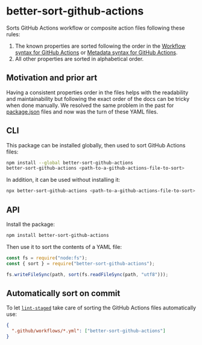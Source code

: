 # better-sort-github-actions

Sorts GitHub Actions workflow or composite action files following these rules:

1. The known properties are sorted following the order in the [Workflow syntax for GitHub Actions](https://docs.github.com/en/actions/writing-workflows/workflow-syntax-for-github-actions) or [Metadata syntax for GitHub Actions](https://docs.github.com/en/actions/sharing-automations/creating-actions/metadata-syntax-for-github-actions).
1. All other properties are sorted in alphabetical order.

## Motivation and prior art

Having a consistent properties order in the files helps with the readability and maintainability but following the exact order of the docs can be tricky when done manually. We resolved the same problem in the past for [package.json](https://github.com/hemilabs/better-sort-package-json) files and now was the turn of these YAML files.

## CLI

This package can be installed globally, then used to sort GitHub Actions files:

```sh
npm install --global better-sort-github-actions
better-sort-github-actions <path-to-a-github-actions-file-to-sort>
```

In addition, it can be used without installing it:

```sh
npx better-sort-github-actions <path-to-a-github-actions-file-to-sort>
```

## API

Install the package:

```sh
npm install better-sort-github-actions
```

Then use it to sort the contents of a YAML file:

```js
const fs = require("node:fs");
const { sort } = require("better-sort-github-actions");

fs.writeFileSync(path, sort(fs.readFileSync(path, "utf8")));
```

## Automatically sort on commit

To let [`lint-staged`](https://github.com/lint-staged/lint-staged) take care of sorting the GitHub Actions files automatically use:

```json
{
  ".github/workflows/*.yml": ["better-sort-github-actions"]
}
```
